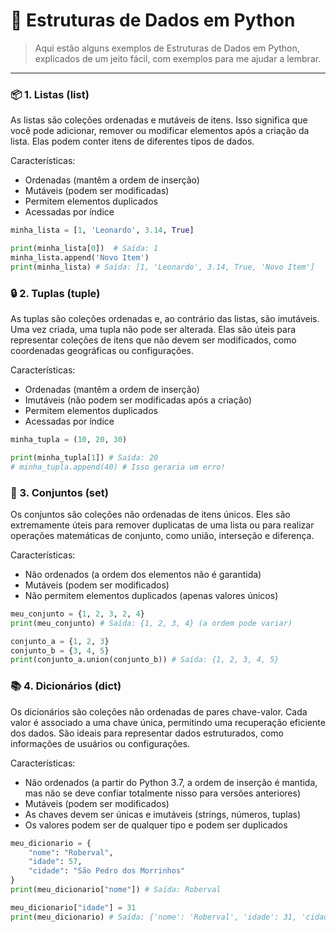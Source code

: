 # 🐍 Estruturas de Dados em Python
> Aqui estão alguns exemplos de Estruturas de Dados em Python, explicados de um jeito fácil, com exemplos para me ajudar a lembrar.
---

### 📦 1. Listas (list)
As listas são coleções ordenadas e mutáveis de itens. Isso significa que você pode adicionar, remover ou modificar elementos após a criação da lista. Elas podem conter itens de diferentes tipos de dados.

Características:
- Ordenadas (mantêm a ordem de inserção)
- Mutáveis (podem ser modificadas)
- Permitem elementos duplicados
- Acessadas por índice

```Python
minha_lista = [1, 'Leonardo', 3.14, True]

print(minha_lista[0])  # Saída: 1
minha_lista.append('Novo Item')
print(minha_lista) # Saída: [1, 'Leonardo', 3.14, True, 'Novo Item']
```

### 🔒 2. Tuplas (tuple)
As tuplas são coleções ordenadas e, ao contrário das listas, são imutáveis. Uma vez criada, uma tupla não pode ser alterada. Elas são úteis para representar coleções de itens que não devem ser modificados, como coordenadas geográficas ou configurações.

Características:
- Ordenadas (mantêm a ordem de inserção)
- Imutáveis (não podem ser modificadas após a criação)
- Permitem elementos duplicados
- Acessadas por índice

```Python
minha_tupla = (10, 20, 30)

print(minha_tupla[1]) # Saída: 20
# minha_tupla.append(40) # Isso geraria um erro!
```

### 🧩 3. Conjuntos (set)
Os conjuntos são coleções não ordenadas de itens únicos. Eles são extremamente úteis para remover duplicatas de uma lista ou para realizar operações matemáticas de conjunto, como união, interseção e diferença.

Características:
- Não ordenados (a ordem dos elementos não é garantida)
- Mutáveis (podem ser modificados)
- Não permitem elementos duplicados (apenas valores únicos)

```Python
meu_conjunto = {1, 2, 3, 2, 4}
print(meu_conjunto) # Saída: {1, 2, 3, 4} (a ordem pode variar)

conjunto_a = {1, 2, 3}
conjunto_b = {3, 4, 5}
print(conjunto_a.union(conjunto_b)) # Saída: {1, 2, 3, 4, 5}
```

### 📚 4. Dicionários (dict)
Os dicionários são coleções não ordenadas de pares chave-valor. Cada valor é associado a uma chave única, permitindo uma recuperação eficiente dos dados. São ideais para representar dados estruturados, como informações de usuários ou configurações.

Características:
- Não ordenados (a partir do Python 3.7, a ordem de inserção é mantida, mas não se deve confiar totalmente nisso para versões anteriores)
- Mutáveis (podem ser modificados)
- As chaves devem ser únicas e imutáveis (strings, números, tuplas)
- Os valores podem ser de qualquer tipo e podem ser duplicados

```Python
meu_dicionario = {
    "nome": "Roberval",
    "idade": 57,
    "cidade": "São Pedro dos Morrinhos"
}
print(meu_dicionario["nome"]) # Saída: Roberval

meu_dicionario["idade"] = 31
print(meu_dicionario) # Saída: {'nome': 'Roberval', 'idade': 31, 'cidade': 'São Pedro dos Morrinhos'}
```
